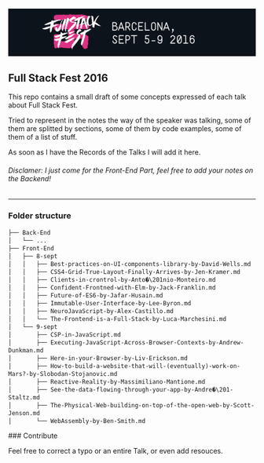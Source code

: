 ![](HeaderFullStackFest.png)

## Full Stack Fest 2016

This repo contains a small draft of some concepts expressed of each talk about Full Stack Fest.

Tried to represent in the notes the way of the speaker was talking, some of them are splitted by sections, some of them by code examples, some of them of a list of stuff.

As soon as I have the Records of the Talks I will add it here.

###### Disclamer: I just come for the Front-End Part, feel free to add your notes on the Backend!

---

### Folder structure

```
├── Back-End
│   └── ...
├── Front-End
│   ├── 8-sept
│   │   ├── Best-practices-on-UI-components-library-by-David-Wells.md
│   │   ├── CSS4-Grid-True-Layout-Finally-Arrives-by-Jen-Kramer.md
│   │   ├── Clients-in-crontrol-by-Anto�\201nio-Monteiro.md
│   │   ├── Confident-Frontned-with-Elm-by-Jack-Franklin.md
│   │   ├── Future-of-ES6-by-Jafar-Husain.md
│   │   ├── Immutable-User-Interface-by-Lee-Byron.md
│   │   ├── NeuroJavaScript-by-Alex-Castillo.md
│   │   └── The-Frontend-is-a-Full-Stack-by-Luca-Marchesini.md
│   └── 9-sept
│       ├── CSP-in-JavaScript.md
│       ├── Executing-JavaScript-Across-Browser-Contexts-by-Andrew-Dunkman.md
│       ├── Here-in-your-Browser-by-Liv-Erickson.md
│       ├── How-to-build-a-website-that-will-(eventually)-work-on-Mars?-by-Slobodan-Stojanovic.md
│       ├── Reactive-Reality-by-Massimiliano-Mantione.md
│       ├── See-the-data-flowing-through-your-app-by-Andre�\201-Staltz.md
│       ├── The-Physical-Web-building-on-top-of-the-open-web-by-Scott-Jenson.md
│       └── WebAssembly-by-Ben-Smith.md
```

### Contribute

Feel free to correct a typo or an entire Talk, or even add resouces.
